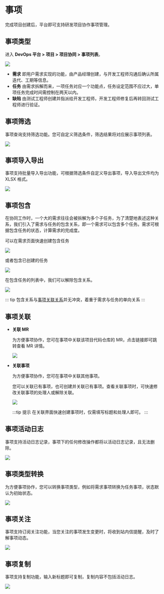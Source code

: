 # 事项

完成项目创建后，平台即可支持研发项目协作事项管理。

## 事项类型

进入 **DevOps 平台 > 项目 > 项目协同 > 事项列表**。

![](http://terminus-paas.oss-cn-hangzhou.aliyuncs.com/paas-doc/2022/02/18/65298d9e-2e93-4fe6-ab0b-5178acd837d0.png)

- **需求**
  即用户需求实现的功能，由产品经理创建，与开发工程师沟通后确认所属迭代、工期等信息。
- **任务**
  由需求拆解而来，一项任务对应一个功能点，任务设定范围不应过大，单项任务完成时间需控制在两天以内。
- **缺陷**
  由测试工程师创建并指派给开发工程师，开发工程师修复后再转回测试工程师进行验证。

## 事项筛选

事项查询支持筛选功能。您可自定义筛选条件，筛选结果将对应展示事项列表。

![](http://terminus-paas.oss-cn-hangzhou.aliyuncs.com/paas-doc/2022/02/18/0c7f17c6-5d9f-4612-ab2e-a34432069699.png)

## 事项导入导出

事项支持批量导入导出功能，可根据筛选条件自定义导出事项，导入导出文件均为 XLSX 格式。

![](http://terminus-paas.oss-cn-hangzhou.aliyuncs.com/paas-doc/2022/02/18/d11df522-3e90-4ddb-a0f4-fe27f0c8294e.png)

## 事项包含

在协同工作时，一个大的需求往往会被拆解为多个子任务，为了清楚地表述这种关系，我们引入了需求与任务的包含关系，即一个需求可以包含多个任务。需求可根据包含任务的状态，计算需求的完成度。

可以在需求页面快速创建包含任务

![](http://terminus-paas.oss-cn-hangzhou.aliyuncs.com/paas-doc/2022/04/07/fc478f7e-86e4-4399-a1b1-d15596234d4c.png)

或者包含已创建的任务

![](http://terminus-paas.oss-cn-hangzhou.aliyuncs.com/paas-doc/2022/04/07/eb4133d7-07c3-4a06-8fcd-ede486bdfcd0.png)

在包含任务的列表中，我们可以解除包含关系。

![](http://terminus-paas.oss-cn-hangzhou.aliyuncs.com/paas-doc/2022/04/07/1451906c-9f02-4bcc-83e4-82690bd76304.png)

::: tip
包含关系与[事项关联关系](#事项关联)并无冲突，着重于需求与任务的单向关系
:::

## 事项关联

- **关联 MR**

  为方便事项协作，您可在事项中关联该项目代码仓库的 MR，点击链接即可跳转查看 MR 详情。

  ![](http://terminus-paas.oss-cn-hangzhou.aliyuncs.com/paas-doc/2022/02/18/44220b41-29f0-44ba-b21c-2f62a287e959.png)

- **关联事项**

  为方便事项协作，您可在事项中关联其他事项。

  您可以关联已有事项，也可创建并关联已有事项。查看关联事项时，可快速修改关联事项的处理人或解除关联。

  ![](http://terminus-paas.oss-cn-hangzhou.aliyuncs.com/paas-doc/2022/02/18/c2fcf927-a868-465e-ace9-1594b17786d6.png)

  :::tip 提示
  在关联界面快速创建事项时，仅需填写标题和处理人即可。
  :::

## 事项活动日志

事项支持活动日志记录，事项下的任何修改操作都将以活动日志记录，且无法删除。

![](http://terminus-paas.oss-cn-hangzhou.aliyuncs.com/paas-doc/2022/02/18/2ab5084c-2c43-4a68-ace9-37ebd10c53f2.png)

## 事项类型转换

为方便事项协作，您可以转换事项类型，例如将需求事项转换为任务事项，状态默认为初始状态。

![](http://terminus-paas.oss-cn-hangzhou.aliyuncs.com/paas-doc/2022/02/18/cdc023a8-c66f-44e7-8d0d-97c6f23914d7.png)

## 事项关注

事项支持订阅关注功能，当您关注的事项发生变更时，将收到站内信提醒，及时了解事项动态。

![](http://terminus-paas.oss-cn-hangzhou.aliyuncs.com/paas-doc/2022/02/18/45d3ad1b-5fef-4a18-be56-ef6674167b2a.png)

## 事项复制

事项支持复制功能，输入新标题即可复制，复制内容不包括活动日志。

![](http://terminus-paas.oss-cn-hangzhou.aliyuncs.com/paas-doc/2022/02/18/5b229cb4-a3ab-40be-8b08-99e4c21d6fd4.png)
